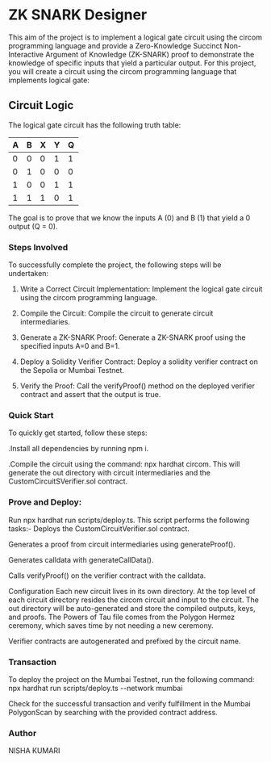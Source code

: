 # ZK SNARK Designer
This aim of the project is  to implement a logical gate circuit using the circom programming language and provide a Zero-Knowledge Succinct Non-Interactive Argument of Knowledge (ZK-SNARK) proof to demonstrate the knowledge of specific inputs that yield a particular output.
For this project, you will create a circuit using the circom programming language that implements  logical gate:

## Circuit Logic
The logical gate circuit has the following truth table:

| A | B | X | Y | Q |
|---|---|---|---|---|
| 0 | 0 | 0 | 1 | 1 |
| 0 | 1 | 0 | 0 | 0 |
| 1 | 0 | 0 | 1 | 1 |
| 1 | 1 | 1 | 0 | 1 |

The goal is to prove that we know the inputs A (0) and B (1) that yield a 0 output (Q = 0).

### Steps Involved
To successfully complete the project, the following steps will be undertaken:

1. Write a Correct Circuit Implementation: Implement the logical gate circuit using the circom programming language.

2. Compile the Circuit: Compile the circuit to generate circuit intermediaries.

3. Generate a ZK-SNARK Proof: Generate a ZK-SNARK proof using the specified inputs A=0 and B=1.

4. Deploy a Solidity Verifier Contract: Deploy a solidity verifier contract on the Sepolia or Mumbai Testnet.

5. Verify the Proof: Call the verifyProof() method on the deployed verifier contract and assert that the output is true.

### Quick Start
To quickly get started, follow these steps:

.Install all dependencies by running npm i.

.Compile the circuit using the command: npx hardhat circom. This will generate the out directory with circuit intermediaries and the CustomCircuitSVerifier.sol contract.

### Prove and Deploy:

Run npx hardhat run scripts/deploy.ts. This script performs the following tasks:-
Deploys the CustomCircuitVerifier.sol contract.

Generates a proof from circuit intermediaries using generateProof().

Generates calldata with generateCallData().

Calls verifyProof() on the verifier contract with the calldata.

Configuration
Each new circuit lives in its own directory. At the top level of each circuit directory resides the circom circuit and input to the circuit. The out directory will be auto-generated and store the compiled outputs, keys, and proofs. The Powers of Tau file comes from the Polygon Hermez ceremony, which saves time by not needing a new ceremony.

Verifier contracts are autogenerated and prefixed by the circuit name.

### Transaction
To deploy the project on the Mumbai Testnet, run the following command:
npx hardhat run scripts/deploy.ts --network mumbai

Check for the successful transaction and verify fulfillment in the Mumbai PolygonScan by searching with the provided contract address.

### Author
NISHA KUMARI

